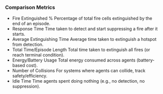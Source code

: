 # 

### Comparison Metrics 

- Fire Extinguished %	Percentage of total fire cells extinguished by the end of an episode.
- Response Time	Time taken to detect and start suppressing a fire after it starts.
- Average Extinguishing Time	Average time taken to extinguish a hotspot from detection.
- Total Time/Episode Length	Total time taken to extinguish all fires (or reach terminal condition).
- Energy/Battery Usage	Total energy consumed across agents (battery-based cost).
- Number of Collisions	For systems where agents can collide, track safety/efficiency.
- Idle Time	Time agents spent doing nothing (e.g., no detection, no suppression).
